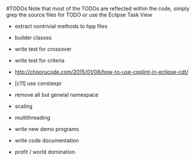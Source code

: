 #TODOs
Note that most of the TODOs are reflected within the code, simply grep the source files for TODO or use the Eclipse Task View

* extract nontrivial methods to hpp files

* builder classes
* write test for crossover
* write test for criteria

* http://choorucode.com/2015/01/08/how-to-use-cpplint-in-eclipse-cdt/

* [c11] use constexpr

* remove all but geneial namespace
* scaling

* multithreading 

* write new demo programs
* write code documentation
* profit / world domination
